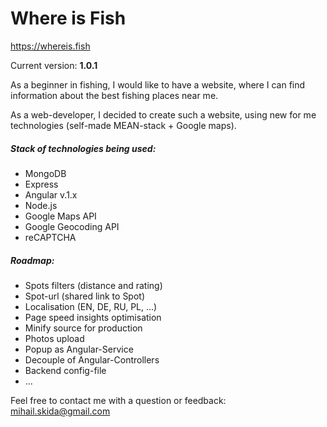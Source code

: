 Where is Fish
=============

https://whereis.fish

Current version: **1.0.1**

As a beginner in fishing, I would like to have a website, where I can find information about the best fishing places near me.

As a web-developer, I decided to create such a website, using new for me technologies (self-made MEAN-stack + Google maps).

##### Stack of technologies being used:
- MongoDB
- Express
- Angular v.1.x
- Node.js
- Google Maps API
- Google Geocoding API
- reCAPTCHA

##### Roadmap:
- Spots filters (distance and rating)
- Spot-url (shared link to Spot)
- Localisation (EN, DE, RU, PL, ...)
- Page speed insights optimisation
- Minify source for production
- Photos upload
- Popup as Angular-Service
- Decouple of Angular-Controllers
- Backend config-file
- ...

Feel free to contact me with a question or feedback: mihail.skida@gmail.com